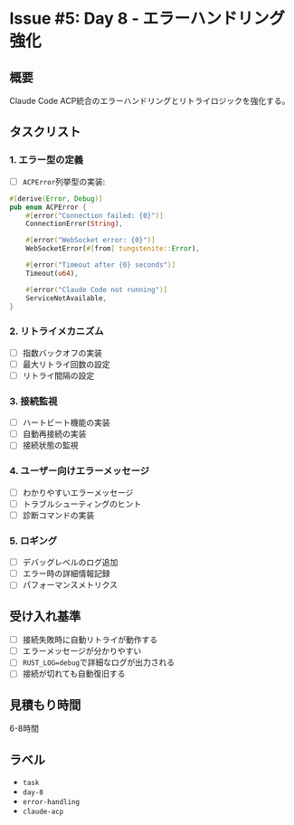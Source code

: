 # Issue #5: Day 8 - エラーハンドリング強化

## 概要
Claude Code ACP統合のエラーハンドリングとリトライロジックを強化する。

## タスクリスト

### 1. エラー型の定義
- [ ] `ACPError`列挙型の実装:
```rust
#[derive(Error, Debug)]
pub enum ACPError {
    #[error("Connection failed: {0}")]
    ConnectionError(String),

    #[error("WebSocket error: {0}")]
    WebSocketError(#[from] tungstenite::Error),

    #[error("Timeout after {0} seconds")]
    Timeout(u64),

    #[error("Claude Code not running")]
    ServiceNotAvailable,
}
```

### 2. リトライメカニズム
- [ ] 指数バックオフの実装
- [ ] 最大リトライ回数の設定
- [ ] リトライ間隔の設定

### 3. 接続監視
- [ ] ハートビート機能の実装
- [ ] 自動再接続の実装
- [ ] 接続状態の監視

### 4. ユーザー向けエラーメッセージ
- [ ] わかりやすいエラーメッセージ
- [ ] トラブルシューティングのヒント
- [ ] 診断コマンドの実装

### 5. ロギング
- [ ] デバッグレベルのログ追加
- [ ] エラー時の詳細情報記録
- [ ] パフォーマンスメトリクス

## 受け入れ基準
- [ ] 接続失敗時に自動リトライが動作する
- [ ] エラーメッセージが分かりやすい
- [ ] `RUST_LOG=debug`で詳細なログが出力される
- [ ] 接続が切れても自動復旧する

## 見積もり時間
6-8時間

## ラベル
- `task`
- `day-8`
- `error-handling`
- `claude-acp`